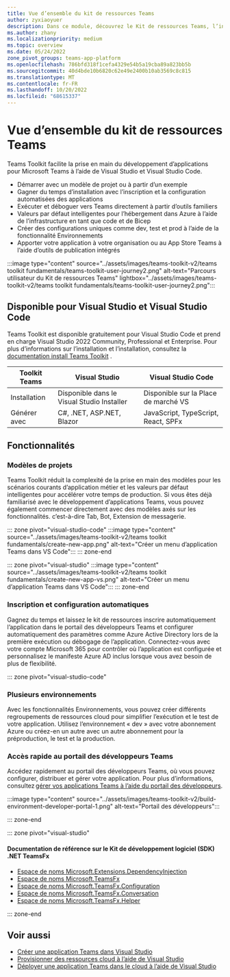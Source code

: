 ```yaml
---
title: Vue d’ensemble du kit de ressources Teams
author: zyxiaoyuer
description: Dans ce module, découvrez le Kit de ressources Teams, l’installation de Teams Toolkit et le parcours utilisateur du Kit de ressources Teams
ms.author: zhany
ms.localizationpriority: medium
ms.topic: overview
ms.date: 05/24/2022
zone_pivot_groups: teams-app-platform
ms.openlocfilehash: 786bfd318f1cefa4329e54b5a19cba89a823bb5b
ms.sourcegitcommit: 40d4bde10b6820c62e49e2400b10ab3569c8c815
ms.translationtype: MT
ms.contentlocale: fr-FR
ms.lasthandoff: 10/20/2022
ms.locfileid: "68615337"
---
```

# <a name="teams-toolkit-overview"></a>Vue d’ensemble du kit de ressources Teams

Teams Toolkit facilite la prise en main du développement d’applications pour Microsoft Teams à l’aide de Visual Studio et Visual Studio Code.

* Démarrer avec un modèle de projet ou à partir d’un exemple
* Gagner du temps d’installation avec l’inscription et la configuration automatisées des applications
* Exécuter et déboguer vers Teams directement à partir d’outils familiers
* Valeurs par défaut intelligentes pour l’hébergement dans Azure à l’aide de l’infrastructure en tant que code et de Bicep
* Créer des configurations uniques comme dev, test et prod à l’aide de la fonctionnalité Environnements
* Apporter votre application à votre organisation ou au App Store Teams à l’aide d’outils de publication intégrés

:::image type="content" source="../assets/images/teams-toolkit-v2/teams toolkit fundamentals/teams-toolkit-user-journey2.png" alt-text="Parcours utilisateur du Kit de ressources Teams" lightbox="../assets/images/teams-toolkit-v2/teams toolkit fundamentals/teams-toolkit-user-journey2.png":::

## <a name="available-for-visual-studio-and-visual-studio-code"></a>Disponible pour Visual Studio et Visual Studio Code

Teams Toolkit est disponible gratuitement pour Visual Studio Code et prend en charge Visual Studio 2022 Community, Professional et Enterprise. Pour plus d’informations sur l’installation et l’installation, consultez la [documentation install Teams Toolkit](./install-Teams-Toolkit.md) .

| Toolkit Teams | Visual Studio | Visual Studio Code |
| - | ------------- | ------------------ |
| Installation | Disponible dans le Visual Studio Installer | Disponible sur la Place de marché VS |
| Générer avec | C#, .NET, ASP.NET, Blazor | JavaScript, TypeScript, React, SPFx |

## <a name="features"></a>Fonctionnalités

### <a name="project-templates"></a>Modèles de projets

Teams Toolkit réduit la complexité de la prise en main des modèles pour les scénarios courants d’application métier et les valeurs par défaut intelligentes pour accélérer votre temps de production. Si vous êtes déjà familiarisé avec le développement d’applications Teams, vous pouvez également commencer directement avec des modèles axés sur les fonctionnalités. c’est-à-dire Tab, Bot, Extension de messagerie.

::: zone pivot="visual-studio-code"
:::image type="content" source="../assets/images/teams-toolkit-v2/teams toolkit fundamentals/create-new-app.png" alt-text="Créer un menu d’application Teams dans VS Code":::
::: zone-end

::: zone pivot="visual-studio"
:::image type="content" source="../assets/images/teams-toolkit-v2/teams toolkit fundamentals/create-new-app-vs.png" alt-text="Créer un menu d’application Teams dans VS Code":::
::: zone-end

### <a name="automatic-registration-and-configuration"></a>Inscription et configuration automatiques

Gagnez du temps et laissez le kit de ressources inscrire automatiquement l’application dans le portail des développeurs Teams et configurer automatiquement des paramètres comme Azure Active Directory lors de la première exécution ou débogage de l’application. Connectez-vous avec votre compte Microsoft 365 pour contrôler où l’application est configurée et personnalisez le manifeste Azure AD inclus lorsque vous avez besoin de plus de flexibilité.

::: zone pivot="visual-studio-code"

### <a name="multiple-environments"></a>Plusieurs environnements

Avec les fonctionnalités Environnements, vous pouvez créer différents regroupements de ressources cloud pour simplifier l’exécution et le test de votre application. Utilisez l’environnement « dev » avec votre abonnement Azure ou créez-en un autre avec un autre abonnement pour la préproduction, le test et la production.

### <a name="quick-access-to-teams-developer-portal"></a>Accès rapide au portail des développeurs Teams

Accédez rapidement au portail des développeurs Teams, où vous pouvez configurer, distribuer et gérer votre application. Pour plus d’informations, consultez [gérer vos applications Teams à l’aide du portail des développeurs](../concepts/build-and-test/manage-your-apps-in-developer-portal.md).

:::image type="content" source="../assets/images/teams-toolkit-v2/build-environment-developer-portal-1.png" alt-text="Portail des développeurs":::

::: zone-end

::: zone pivot="visual-studio"

#### <a name="teamsfx-net-sdk-reference-docs"></a>Documentation de référence sur le Kit de développement logiciel (SDK) .NET TeamsFx

* [Espace de noms Microsoft.Extensions.DependencyInjection](/../dotnet/api/Microsoft.Extensions.DependencyInjection)
* [Espace de noms Microsoft.TeamsFx](/../dotnet/api/Microsoft.TeamsFx)
* [Espace de noms Microsoft.TeamsFx.Configuration](/../dotnet/api/Microsoft.TeamsFx.Configuration)
* [Espace de noms Microsoft.TeamsFx.Conversation](/../dotnet/api/Microsoft.TeamsFx.Conversation)
* [Espace de noms Microsoft.TeamsFx.Helper](/../dotnet/api/Microsoft.TeamsFx.Helper)

::: zone-end

## <a name="see-also"></a>Voir aussi

* [Créer une application Teams dans Visual Studio](create-new-teams-app-for-Visual-Studio.md)
* [Provisionner des ressources cloud à l’aide de Visual Studio](provision-cloud-resources.md)
* [Déployer une application Teams dans le cloud à l’aide de Visual Studio](deploy-teams-app.md)
